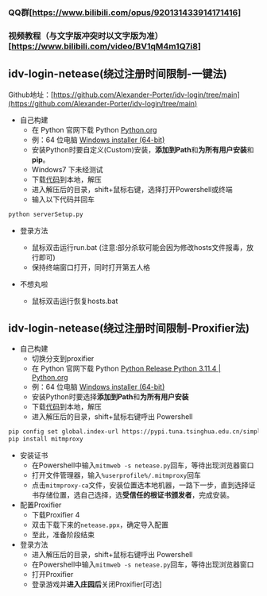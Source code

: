 ### QQ群[https://www.bilibili.com/opus/920131433914171416]
### 视频教程（与文字版冲突时以文字版为准）[https://www.bilibili.com/video/BV1qM4m1Q7i8]

## idv-login-netease(绕过注册时间限制-一键法)

Github地址：[https://github.com/Alexander-Porter/idv-login/tree/main](https://github.com/Alexander-Porter/idv-login/tree/main)
* 自己构建
    * 在 Python 官网下载 Python [Python.org](https://www.python.org/downloads/release/python-3123/)
    * 例：64 位电脑 [Windows installer (64-bit)](https://www.python.org/ftp/python/3.12.3/python-3.12.3-amd64.exe)
    * 安装Python时要自定义(Custom)安装，**添加到Path**和**为所有用户安装**和**pip**。
    * Windows7 下未经测试
    * 下载[代码](https://github.com/Alexander-Porter/idv-login/archive/refs/heads/server.zip)到本地，解压
    * 进入解压后的目录，shift+鼠标右键，选择打开Powershell或终端
    * 输入以下代码并回车
```bash
python serverSetup.py
```

* 登录方法
    * 鼠标双击运行run.bat (注意:部分杀软可能会因为修改hosts文件报毒，放行即可)
    * 保持终端窗口打开，同时打开第五人格

* 不想丸啦
    * 鼠标双击运行恢复hosts.bat

## idv-login-netease(绕过注册时间限制-Proxifier法)

* 自己构建
    * 切换分支到proxifier
    * 在 Python 官网下载 Python [Python Release Python 3.11.4 | Python.org](https://www.python.org/downloads/release/python-3114/)
    * 例：64 位电脑 [Windows installer (64-bit)](https://www.python.org/ftp/python/3.11.4/python-3.11.4-amd64.exe)
    * 安装Python时要选择**添加到Path**和**为所有用户安装**
    * 下载[代码](https://github.com/Alexander-Porter/idv-login/archive/refs/heads/main.zip)到本地，解压
    * 进入解压后的目录，shift+鼠标右键呼出 Powershell
```bash
pip config set global.index-url https://pypi.tuna.tsinghua.edu.cn/simple
pip install mitmproxy
```
* 安装证书
    * 在Powershell中输入`mitmweb -s netease.py`回车，等待出现浏览器窗口
    * 打开文件管理器，输入`%userprofile%/.mitmproxy`回车
    * 点击`mitmproxy-ca`文件，安装位置选本地机器，一路下一步，直到选择证书存储位置，选自己选择，选**受信任的根证书颁发者**，完成安装。
* 配置Proxifier
    * 下载Proxifier 4
    * 双击下载下来的`netease.ppx`，确定导入配置
    * 至此，准备阶段结束
* 登录方法
    * 进入解压后的目录，shift+鼠标右键呼出 Powershell
    * 在Powershell中输入`mitmweb -s netease.py`回车，等待出现浏览器窗口
    * 打开Proxifier
    * 登录游戏并**进入庄园后**关闭Proxifier[可选]


 

